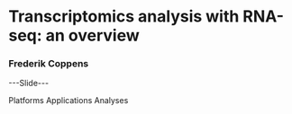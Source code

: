 <!--
<div id="square2">

</div>
<div id="square"></div>
<div id="triangle-up"></div>
<div id="triangle-left"></div>
<div id="vib_tag_front">SCIENCE MEETS LIFE</div>

<div id="square2_h1">
<h1>Transcriptomics analysis with RNA-seq: an overview</h1>
<div style="position:fixed; bottom:2%; left: 40% ; text-align:center; color:white">Frederik Coppens</div>
</div>

<div id="vib_logo_front">
  <img src="images/logos/vib_notag_neg_rgb.png" alt="Logo VIB" height="80" class='plain'>
</div>
-->

# Transcriptomics analysis with RNA-seq: an overview

### Frederik Coppens

---Slide---

<span id="item-block"> Platforms </span>
<span id="item-block"> Applications </span>
<span id="item-block"> Analyses </span>
